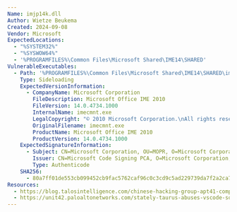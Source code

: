 ```yaml
---
Name: imjp14k.dll
Author: Wietze Beukema
Created: 2024-09-08
Vendor: Microsoft
ExpectedLocations:
  - "%SYSTEM32%"
  - "%SYSWOW64%"
  - '%PROGRAMFILES%\Common Files\Microsoft Shared\IME14\SHARED'
VulnerableExecutables:
  - Path: '%PROGRAMFILES%\Common Files\Microsoft Shared\IME14\SHARED\imecmnt.exe'
    Type: Sideloading
    ExpectedVersionInformation:
      - CompanyName: Microsoft Corporation
        FileDescription: Microsoft Office IME 2010
        FileVersion: 14.0.4734.1000
        InternalName: imecmnt.exe
        LegalCopyright: "© 2010 Microsoft Corporation.\nAll rights reserved."
        OriginalFilename: imecmnt.exe
        ProductName: Microsoft Office IME 2010
        ProductVersion: 14.0.4734.1000
    ExpectedSignatureInformation:
      - Subject: CN=Microsoft Corporation, OU=MOPR, O=Microsoft Corporation, L=Redmond, S=Washington, C=US
        Issuer: CN=Microsoft Code Signing PCA, O=Microsoft Corporation, L=Redmond, S=Washington, C=US
        Type: Authenticode
    SHA256:
      - 80a7ff01de553cb099452cb9fac5762caf96c0c3cd9c5ad229739da7f2a2ca72
Resources:
  - https://blog.talosintelligence.com/chinese-hacking-group-apt41-compromised-taiwanese-government-affiliated-research-institute-with-shadowpad-and-cobaltstrike-2/
  - https://unit42.paloaltonetworks.com/stately-taurus-abuses-vscode-southeast-asian-espionage/
---
```


